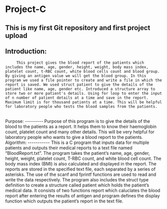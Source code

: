 # Project-C
This is my first Git repository and first project upload  
<br>
Introduction: 
-------------
         This project gives the blood report of the patients which includes the name, age, gender, height, weight, body mass index, platelet count, t-RBC count, white blood cells count and blood group. By giving an antigen value we will get the blood group. In this program we used a file pointer to create and write a file in which the report is saved. We used struct patient to give the details of the patient like name, age, gender etc. Introduced a structure array to store two or more patient's details. Using for loop to enter the input of n number of patient details at a time and save in the report. Maximum limit is for thousand patients at a time. This will be helpful for laboratory people who tests the blood samples from the patients.
<br>
Purpose: 
---------
        Purpose of this program is to give the details of the blood to the patients as a report. It helps them to know their haemoglobin count, platelet count and many other details. This will be very helpful for laboratory people who wants to give a blood report to the patients.
<br>
Algorithm: 
----------- 
              This is a C program that inputs data for multiple patients and outputs their medical reports to a text file named “BloodReport.txt”. The program takes the patient’s name, age, gender, height, weight, platelet count, T-RBC count, and white blood cell count. The body mass index (BMI) is also calculated and displayed in the report. The reports are stored in the specified text file, each separated by a series of asterisks. The use of the scanf and fprintf functions are used to read and write the data respectively. The program also includes the struct type definition to create a structure called patient which holds the patient’s medical data. It consists of two functions report which caluclates the blood report after entering the results of antigen and  program defines the display function which outputs the patient’s report in the text file.


